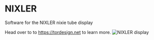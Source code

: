 # NIXLER
Software for the NIXLER nixie tube display

Head over to to https://tordesign.net to learn more.
![NIXLER display](https://tordesign.net/wp-content/uploads/2020/03/NIXLER_website_header.jpg)
